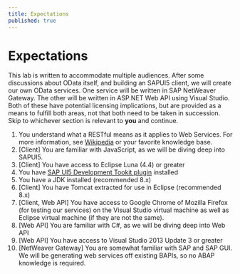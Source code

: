 ```yaml
---
title: Expectations
published: true
---
```


# Expectations

This lab is written to accommodate multiple audiences. After some discussions about OData itself, and building an SAPUI5 client, we will create our own OData services. One service will be written in SAP NetWeaver Gateway. The other will be written in ASP.NET Web API using Visual Studio. Both of these have potential licensing implications, but are provided as a means to fulfill both areas, not that both need to be taken in succession. Skip to whichever section is relevant to **you** and continue.

1. You understand what a RESTful means as it applies to Web Services. For more information, see [Wikipedia](http://en.wikipedia.org/wiki/Representational_state_transfer#Applied_to_web_services) or your favorite knowledge base.
1. [Client] You are familiar with JavaScript, as we will be diving deep into SAPUI5.
1. [Client] You have access to Eclipse Luna (4.4) or greater
  1. You have [SAP UI5 Development Tookit plugin](https://tools.hana.ondemand.com/#sapui5) installed
  1. You have a JDK installed (recommended 8.x)
1. [Client] You have Tomcat extracted for use in Eclipse (recommended 8.x)
1. [Client, Web API] You have access to Google Chrome of Mozilla Firefox (for testing our services) on the Visual Studio virtual machine as well as Eclipse virtual machine (if they are not the same).
1. [Web API] You are familiar with C#, as we will be diving deep into Web API
1. [Web API] You have access to Visual Studio 2013 Update 3 or greater
1. [NetWeaver Gateway] You are somewhat familiar with SAP and SAP GUI. We will be generating web services off existing BAPIs, so no ABAP knowledge is required.
